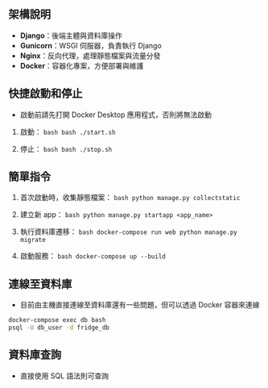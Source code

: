 ## 架構說明
- **Django**：後端主體與資料庫操作
- **Gunicorn**：WSGI 伺服器，負責執行 Django
- **Nginx**：反向代理，處理靜態檔案與流量分發
- **Docker**：容器化專案，方便部署與維護

## 快捷啟動和停止
* 啟動前請先打開 Docker Desktop 應用程式，否則將無法啟動
1. 啟動：
```bash bash ./start.sh```

2. 停止：
```bash bash ./stop.sh```


## 簡單指令
1. 首次啟動時，收集靜態檔案：
```bash python manage.py collectstatic```

2. 建立新 app：
```bash python manage.py startapp <app_name>```

3. 執行資料庫遷移：
```bash docker-compose run web python manage.py migrate```

4. 啟動服務：
```bash docker-compose up --build```


## 連線至資料庫
- 目前由主機直接連線至資料庫還有一些問題，但可以透過 Docker 容器來連線
```bash
docker-compose exec db bash
psql -U db_user -d fridge_db
```

## 資料庫查詢
- 直接使用 SQL 語法則可查詢